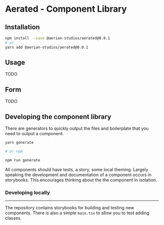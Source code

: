 # Aerated - Component Library

## Installation

```bash
npm install --save @aerian-studios/aerated@0.0.1
# or
yarn add @aerian-studios/aerated@0.0.1
```

## Usage

TODO

## Form

TODO

## Developing the component library

There are generators to quickly output the files and boilerplate that you need to output a component:

```bash
yarn generate

# or npm

npm run generate
```

All components should have tests, a story, some local theming. Largely speaking the development and documentation of a component occurs in storybooks. This encourages thinking about the the component in isolation.

### Developing locally 

<hr />

The repository contains storybooks for building and testing new components. There is also a simple `main.tsx` to allow you to test adding classes.